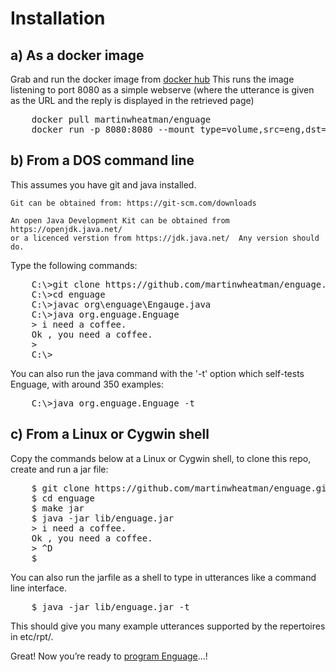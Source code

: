 # Installation

## a) As a docker image

Grab and run the docker image from
[docker hub](https://hub.docker.com/r/martinwheatman/enguage)
This runs the image listening to port 8080 as a simple webserve (where the utterance is given as the URL and the reply is displayed in the retrieved page)

<pre>
    docker pull martinwheatman/enguage
    docker run -p 8080:8080 --mount type=volume,src=eng,dst=/var/local/eng
</pre>

## b) From a DOS command line

This assumes you have git and java installed.

    Git can be obtained from: https://git-scm.com/downloads

    An open Java Development Kit can be obtained from https://openjdk.java.net/
    or a licenced verstion from https://jdk.java.net/  Any version should do.

Type the following commands:

<pre>
    C:\>git clone https://github.com/martinwheatman/enguage.git
    C:\>cd enguage
    C:\>javac org\enguage\Engauge.java
    C:\>java org.enguage.Enguage
    > i need a coffee.
    Ok , you need a coffee.
    > <Crt-Z>
    C:\>
</pre>

You can also run the java command with the '-t' option which self-tests Enguage,
with around 350 examples:

<pre>
    C:\>java org.enguage.Enguage -t
</pre>

## c) From a Linux or Cygwin shell

Copy the commands below at a Linux or Cygwin shell, to clone this repo,
create and run a jar file:

<pre>
    $ git clone https://github.com/martinwheatman/enguage.git
    $ cd enguage
    $ make jar
    $ java -jar lib/enguage.jar
    > i need a coffee.
    Ok , you need a coffee.
    > ^D
    $
</pre>

You can also run the jarfile as a shell to type in utterances like a
command line interface.

<pre>
    $ java -jar lib/enguage.jar -t
</pre>

This should give you many example utterances supported by the repertoires
in etc/rpt/.

Great!
Now you’re ready to [program Enguage](./programming.md)…!
